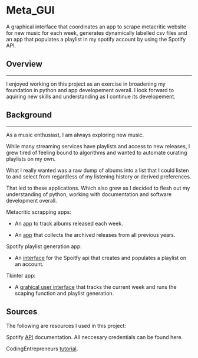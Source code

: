 # Meta_GUI
A graphical interface that coordinates an app to scrape metacritic website for new music for each week, generates dynamically labelled csv files and an app that populates a playlist in my spotify account by using the Spotify API.
## Overview
---
I enjoyed working on this project as an exercise in broadening my foundation in python and app developement overall. I look forward to aquiring new skills and understanding as I continue its developement.

## Background
---
As a music enthusiast, I am always exploring new music. 

While many streaming services have playlists and access to new releases, I grew tired of feeling bound to algorithms and wanted to automate curating playlists on my own. 

What I really wanted was a raw dump of albums into a list that I could listen to and select from regardless of my listening history or derived preferences. 

That led to these applications. Which also grew as I decided to flesh out my understanding of python, working with documentation and software development overall. 

Metacritic scrapping apps:
- An [app](https://github.com/dorisep/meta_gui/blob/main/apps/scrape.py) to track albums released each week.

- An [app](https://github.com/dorisep/meta_gui/blob/main/apps/historical_scrape.py) that collects the archived releases from all previous years.

Spotify playlist generation app:
- An [interface](https://github.com/dorisep/meta_gui/blob/main/apps/playlist_app.py) for the Spoitfy api that creates and populates a playlist on an account.

Tkinter app:
- A [grahical user interface](https://github.com/dorisep/meta_gui/blob/main/apps/meta_GUI.py) that tracks the current week and runs the scaping function and playlist generation.

## Sources

The following are resources I used in this project:

Spotify [API](https://developer.spotify.com/documentation/web-api/) documentation. All neccesary credentials can be found here.

CodingEntrepreneurs [tutorial](https://www.youtube.com/watch?v=xdq6Gz33khQ&list=PLEsfXFp6DpzQjDBvhNy5YbaBx9j-ZsUe6&index=19).

